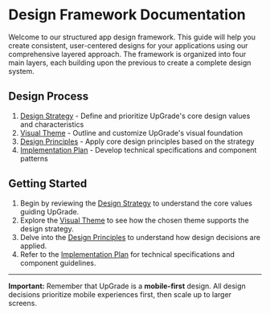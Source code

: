 # Design Framework Documentation

Welcome to our structured app design framework. This guide will help you create consistent, user-centered designs for your applications using our comprehensive layered approach. The framework is organized into four main layers, each building upon the previous to create a complete design system.

## Design Process

1. [Design Strategy](strategy.md) - Define and prioritize UpGrade's core design values and characteristics
2. [Visual Theme](theme.md) - Outline and customize UpGrade's visual foundation
3. [Design Principles](principles.md) - Apply core design principles based on the strategy
4. [Implementation Plan](implementation.md) - Develop technical specifications and component patterns

## Getting Started

1. Begin by reviewing the [Design Strategy](strategy.md) to understand the core values guiding UpGrade.
2. Explore the [Visual Theme](theme.md) to see how the chosen theme supports the design strategy.
3. Delve into the [Design Principles](principles.md) to understand how design decisions are applied.
4. Refer to the [Implementation Plan](implementation.md) for technical specifications and component guidelines.

---

**Important:** Remember that UpGrade is a **mobile-first** design. All design decisions prioritize mobile experiences first, then scale up to larger screens.
